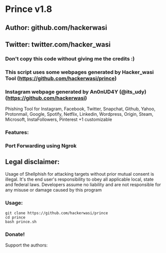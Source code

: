# Prince v1.8
## Author: github.com/hackerwasi
## Twitter: twitter.com/hacker_wasi
### Don't copy this code without giving me the credits :) 
### This script uses some webpages generated by Hacker_wasi Tool (https://github.com/hackerwasi/prince)
### Instagram webpage generated by An0nUD4Y (@its_udy) (https://github.com/hackerwasi)

Phishing Tool for Instagram, Facebook, Twitter, Snapchat, Github, Yahoo, Protonmail, Google, Spotify, Netflix, Linkedin, Wordpress, Origin, Steam, Microsoft, InstaFollowers, Pinterest +1 customizable

### Features:
### Port Forwarding using Ngrok

## Legal disclaimer:

Usage of Shellphish for attacking targets without prior mutual consent is illegal. It's the end user's responsibility to obey all applicable local, state and federal laws. Developers assume no liability and are not responsible for any misuse or damage caused by this program 


### Usage:
```
git clone https://github.com/hackerwasi/prince
cd prince
bash prince.sh
```

### Donate!
Support the authors:
